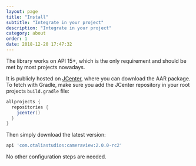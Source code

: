 ```yaml
---
layout: page
title: "Install"
subtitle: "Integrate in your project"
description: "Integrate in your project"
category: about
order: 1
date: 2018-12-20 17:47:32
---
```


The library works on API 15+, which is the only requirement and should be met by most projects nowadays.

It is publicly hosted on [JCenter](https://bintray.com/natario/android/CameraView), where you
can download the AAR package. To fetch with Gradle, make sure you add the JCenter repository in your root projects `build.gradle` file:

```groovy
allprojects {
  repositories {
    jcenter()
  }
}
```

Then simply download the latest version:

```groovy
api 'com.otaliastudios:cameraview:2.0.0-rc2'
```

No other configuration steps are needed.